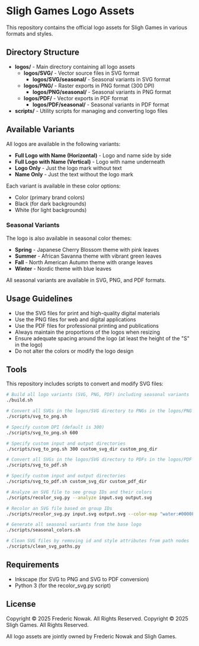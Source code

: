 # Sligh Games Logo Assets

This repository contains the official logo assets for Sligh Games in various formats and styles.

## Directory Structure

- **logos/** - Main directory containing all logo assets
  - **logos/SVG/** - Vector source files in SVG format
    - **logos/SVG/seasonal/** - Seasonal variants in SVG format
  - **logos/PNG/** - Raster exports in PNG format (300 DPI)
    - **logos/PNG/seasonal/** - Seasonal variants in PNG format
  - **logos/PDF/** - Vector exports in PDF format
    - **logos/PDF/seasonal/** - Seasonal variants in PDF format
- **scripts/** - Utility scripts for managing and converting logo files

## Available Variants

All logos are available in the following variants:

- **Full Logo with Name (Horizontal)** - Logo and name side by side
- **Full Logo with Name (Vertical)** - Logo with name underneath
- **Logo Only** - Just the logo mark without text
- **Name Only** - Just the text without the logo mark

Each variant is available in these color options:
- Color (primary brand colors)
- Black (for dark backgrounds)
- White (for light backgrounds)

### Seasonal Variants

The logo is also available in seasonal color themes:
- **Spring** - Japanese Cherry Blossom theme with pink leaves
- **Summer** - African Savanna theme with vibrant green leaves
- **Fall** - North American Autumn theme with orange leaves
- **Winter** - Nordic theme with blue leaves

All seasonal variants are available in SVG, PNG, and PDF formats.

## Usage Guidelines

- Use the SVG files for print and high-quality digital materials
- Use the PNG files for web and digital applications
- Use the PDF files for professional printing and publications
- Always maintain the proportions of the logos when resizing
- Ensure adequate spacing around the logo (at least the height of the "S" in the logo)
- Do not alter the colors or modify the logo design

## Tools

This repository includes scripts to convert and modify SVG files:

```bash
# Build all logo variants (SVG, PNG, PDF) including seasonal variants
./build.sh

# Convert all SVGs in the logos/SVG directory to PNGs in the logos/PNG directory
./scripts/svg_to_png.sh

# Specify custom DPI (default is 300)
./scripts/svg_to_png.sh 600

# Specify custom input and output directories
./scripts/svg_to_png.sh 300 custom_svg_dir custom_png_dir

# Convert all SVGs in the logos/SVG directory to PDFs in the logos/PDF directory
./scripts/svg_to_pdf.sh

# Specify custom input and output directories
./scripts/svg_to_pdf.sh custom_svg_dir custom_pdf_dir

# Analyze an SVG file to see group IDs and their colors
./scripts/recolor_svg.py --analyze input.svg output.svg

# Recolor an SVG file based on group IDs
./scripts/recolor_svg.py input.svg output.svg --color-map "water:#0000FF,sun:#FFFF00"

# Generate all seasonal variants from the base logo
./scripts/seasonal_colors.sh

# Clean SVG files by removing id and style attributes from path nodes
./scripts/clean_svg_paths.py
```

## Requirements

- Inkscape (for SVG to PNG and SVG to PDF conversion)
- Python 3 (for the recolor_svg.py script)

## License

Copyright © 2025 Frederic Nowak. All Rights Reserved.
Copyright © 2025 Sligh Games. All Rights Reserved.

All logo assets are jointly owned by Frederic Nowak and Sligh Games.
